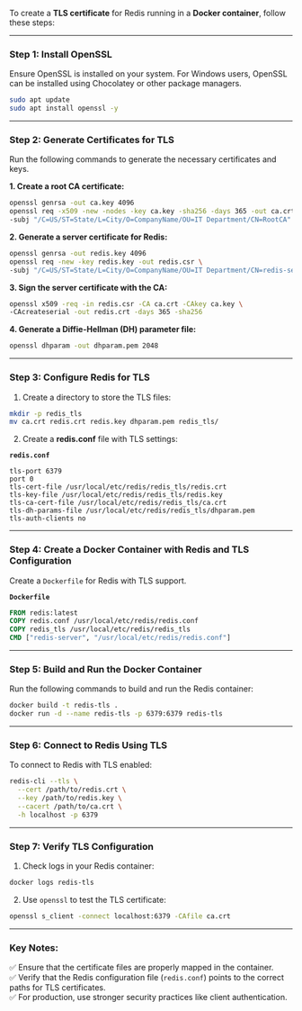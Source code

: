 To create a **TLS certificate** for Redis running in a **Docker container**, follow these steps:

---

### **Step 1: Install OpenSSL**
Ensure OpenSSL is installed on your system. For Windows users, OpenSSL can be installed using Chocolatey or other package managers.

```bash
sudo apt update
sudo apt install openssl -y
```

---

### **Step 2: Generate Certificates for TLS**
Run the following commands to generate the necessary certificates and keys.

**1. Create a root CA certificate:**
```bash
openssl genrsa -out ca.key 4096
openssl req -x509 -new -nodes -key ca.key -sha256 -days 365 -out ca.crt \
-subj "/C=US/ST=State/L=City/O=CompanyName/OU=IT Department/CN=RootCA"
```

**2. Generate a server certificate for Redis:**
```bash
openssl genrsa -out redis.key 4096
openssl req -new -key redis.key -out redis.csr \
-subj "/C=US/ST=State/L=City/O=CompanyName/OU=IT Department/CN=redis-server"
```

**3. Sign the server certificate with the CA:**
```bash
openssl x509 -req -in redis.csr -CA ca.crt -CAkey ca.key \
-CAcreateserial -out redis.crt -days 365 -sha256
```

**4. Generate a Diffie-Hellman (DH) parameter file:**
```bash
openssl dhparam -out dhparam.pem 2048
```

---

### **Step 3: Configure Redis for TLS**
1. Create a directory to store the TLS files:
```bash
mkdir -p redis_tls
mv ca.crt redis.crt redis.key dhparam.pem redis_tls/
```

2. Create a **redis.conf** file with TLS settings:

**`redis.conf`**
```
tls-port 6379
port 0
tls-cert-file /usr/local/etc/redis/redis_tls/redis.crt
tls-key-file /usr/local/etc/redis/redis_tls/redis.key
tls-ca-cert-file /usr/local/etc/redis/redis_tls/ca.crt
tls-dh-params-file /usr/local/etc/redis/redis_tls/dhparam.pem
tls-auth-clients no
```

---

### **Step 4: Create a Docker Container with Redis and TLS Configuration**
Create a `Dockerfile` for Redis with TLS support.

**`Dockerfile`**
```dockerfile
FROM redis:latest
COPY redis.conf /usr/local/etc/redis/redis.conf
COPY redis_tls /usr/local/etc/redis/redis_tls
CMD ["redis-server", "/usr/local/etc/redis/redis.conf"]
```

---

### **Step 5: Build and Run the Docker Container**
Run the following commands to build and run the Redis container:

```bash
docker build -t redis-tls .
docker run -d --name redis-tls -p 6379:6379 redis-tls
```

---

### **Step 6: Connect to Redis Using TLS**
To connect to Redis with TLS enabled:

```bash
redis-cli --tls \
  --cert /path/to/redis.crt \
  --key /path/to/redis.key \
  --cacert /path/to/ca.crt \
  -h localhost -p 6379
```

---

### **Step 7: Verify TLS Configuration**
1. Check logs in your Redis container:
```bash
docker logs redis-tls
```

2. Use `openssl` to test the TLS certificate:
```bash
openssl s_client -connect localhost:6379 -CAfile ca.crt
```

---

### **Key Notes:**
✅ Ensure that the certificate files are properly mapped in the container.  
✅ Verify that the Redis configuration file (`redis.conf`) points to the correct paths for TLS certificates.  
✅ For production, use stronger security practices like client authentication.

